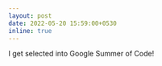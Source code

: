 ```yaml
---
layout: post
date: 2022-05-20 15:59:00+0530
inline: true
---
```


I get selected into Google Summer of Code!
